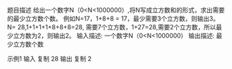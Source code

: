 题目描述
给出一个数字N（0<N<1000000）,将N写成立方数和的形式，求出需要的最少立方数个数。
例如N=17，1+8+8 = 17，最少需要3个立方数，则输出3。
N= 28,1+1+1+1+8+8+8=28, 需要7个立方数，1+27=28,需要2个立方数，所以最少立方数为2，则输出2。
输入描述:
一个数字N（0<N<1000000）
输出描述:
最少立方数个数

示例1
输入
复制
28
输出
复制
2